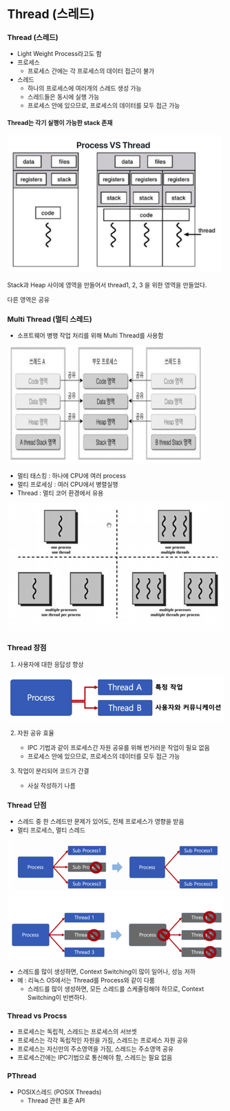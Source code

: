 # Thread (스레드)



### Thread (스레드)

- Light Weight Process라고도 함
- 프로세스
  - 프로세스 간에는 각 프로세스의 데이터 접근이 불가
- 스레드
  - 하나의 프로세스에 여러개의 스레드 생성 가능
  - 스레드들은 동시에 실행 가능
  - 프로세스 안에 있으므로, 프로세스의 데이터를 모두 접근 가능



#### Thread는 각기 실행이 가능한 stack 존재

![img](../image/os_image35.png)

Stack과 Heap 사이에 영역을 만들어서 thread1, 2, 3 을 위한 영역을 만들었다.

다른 영역은 공유



### Multi Thread (멀티 스레드)

- 소프트웨어 병행 작업 처리를 위해 Multi Thread를 사용함

![img](../image/os_image36.png)



- 멀티 태스킹 : 하나에 CPU에 여러 process
- 멀티 프로세싱 : 여러 CPU에서 병렬실행
- Thread : 멀티 코어 환경에서 유용

![img](../image/os_image37.png)

### Thread 장점

1. 사용자에 대한 응답성 향상

![img](../image/os_image38.png)

2. 자원 공유 효율
   - IPC 기법과 같이 프로세스간 자원 공유를 위해 번거러운 작업이 필요 없음
   - 프로세스 안에 있으므로, 프로세스의 데이터를 모두 접근 가능

3. 작업이 분리되어 코드가 간결
   - 사실 작성하기 나름



### Thread 단점

- 스레드 중 한 스레드만 문제가 있어도, 전체 프로세스가 영향을 받음
- 멀티 프로세스, 멀티 스레드

![img](../image/os_image39.png)

- 스레드를 많이 생성하면, Context Switching이 많이 일어나, 성능 저하
- 예 : 리눅스 OS에서는 Thread를 Process와 같이 다룸
  - 스레드를 많이 생성하면, 모든 스레드를 스케줄링해야 하므로, Context Switching이 빈번하다.



### Thread vs Procss

- 프로세스는 독립적, 스레드는 프로세스의 서브셋
- 프로세스는 각각 독립적인 자원을 가짐, 스레드는 프로세스 자원 공유
- 프로세스는 자신만의 주소영역을 가짐, 스레드는 주소영역 공유
- 프로세스간에는 IPC기법으로 통신해야 함, 스레드는 필요 없음



### PThread

- POSIX스레드 (POSIX Threads)
  - Thread 관련 표준 API

